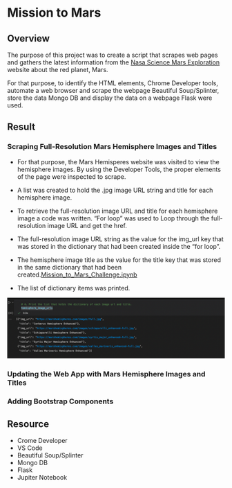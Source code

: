 # Mission to Mars

## Overview

The purpose of this project was to create a script that scrapes web pages and gathers the latest information from the [Nasa Science Mars Exploration](https://mars.nasa.gov/) website about the red planet, Mars. 

For that purpose, to identify the HTML elements, Chrome Developer tools, automate a web browser and scrape the webpage Beautiful Soup/Splinter, store the data Mongo DB and display the data on a webpage Flask were used. 

## Result

### Scraping Full-Resolution Mars Hemisphere Images and Titles
*  For that purpose, the Mars Hemisperes website was visited to view the hemisphere images. By using the Developer Tools, the proper elements of the page were inspected to scrape. 

* A list was created to hold the .jpg image URL string and title for each hemisphere image.

* To retrieve the full-resolution image URL and title for each hemisphere image a code was written. “For loop” was used to Loop through the full-resolution image URL and get the href.

* The full-resolution image URL string as the value for the img_url key that was stored in the dictionary that had been created inside the “for loop”.

* The hemisphere image title as the value for the title key that was stored in the same dictionary that had been created.[Mission_to_Mars_Challenge.ipynb](https://github.com/duygusimsek/Mission-to-Mars/blob/main/Mission_to_Mars_Challenge.ipynb)

* The list of dictionary items was printed. 
 
![hemisphere_image_urls](https://github.com/duygusimsek/Mission-to-Mars/blob/main/ScreenShots/hemisphere_image_urls.png) 



### Updating the Web App with Mars Hemisphere Images and Titles



### Adding Bootstrap Components









## Resource 
* Crome Developer 
* VS Code
* Beautiful Soup/Splinter
* Mongo DB
* Flask 
* Jupiter Notebook 

